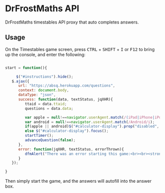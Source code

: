 # DrFrostMaths API
DrFrostMaths timestables API proxy that auto completes answers.

## Usage

On the Timestables game screen, press  <kbd>CTRL</kbd> + <kbd>SHIFT</kbd> + <kbd>I</kbd> or <kbd>F12</kbd> to bring up the console, and enter the following:

```js

start = function(){

     $("#instructions").hide();
   $.ajax({
      url: "https://absq.herokuapp.com/questions",
      context: document.body,
      dataType: "json",
      success: function(data, textStatus, jqXHR){
         ttaid = data.ttaid;
         questions = data.data;

         var apple = null!==navigator.userAgent.match(/(iPad|iPhone|iPod)/i);
         var android = null!==navigator.userAgent.match(/Android/i);
         if(apple || android)$("#calculator-display").prop("disabled", true);
         else $("#calculator-display").focus();
         startTimer();
         advanceQuestion(false);
      },
      error: function(jqXHR, textStatus, errorThrown){
         dfmAlert("There was an error starting this game:<br><br><strong>"+errorThrown+"</strong>");
      }
   });

}

```

Then simply start the game, and the answers will autofill into the answer box.
